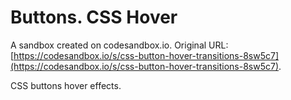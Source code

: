 # Buttons. CSS Hover

A sandbox created on codesandbox.io. Original URL: [https://codesandbox.io/s/css-button-hover-transitions-8sw5c7](https://codesandbox.io/s/css-button-hover-transitions-8sw5c7).

CSS buttons hover effects.